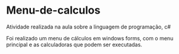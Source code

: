 # Menu-de-calculos

Atividade realizada na aula sobre a linguagem de programação, c#

Foi realizado um menu de cálculos em windows forms, com o menu principal e as calculadoras que podem ser executadas.
